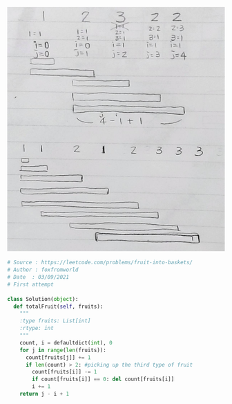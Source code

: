 ![image](https://github.com/foxfromworld/LeetCode-and-Algorithm/blob/main/LeetCode_Solutions/904.%20Fruit%20Into%20Baskets.jpg)

```python
# Source : https://leetcode.com/problems/fruit-into-baskets/
# Author : foxfromworld
# Date  : 03/09/2021
# First attempt

class Solution(object):
  def totalFruit(self, fruits):
    """
    :type fruits: List[int]
    :rtype: int
    """
    count, i = defaultdict(int), 0
    for j in range(len(fruits)):
      count[fruits[j]] += 1
      if len(count) > 2: #picking up the third type of fruit
        count[fruits[i]] -= 1
        if count[fruits[i]] == 0: del count[fruits[i]]        
        i += 1        
    return j - i + 1
```
